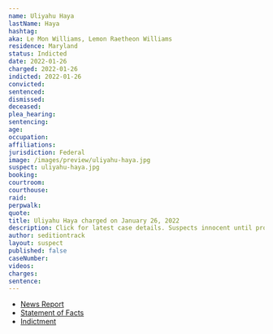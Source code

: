 ```yaml
---
name: Uliyahu Haya
lastName: Haya
hashtag:
aka: Le Mon Williams, Lemon Raetheon Williams
residence: Maryland
status: Indicted
date: 2022-01-26
charged: 2022-01-26
indicted: 2022-01-26
convicted:
sentenced:
dismissed:
deceased:
plea_hearing:
sentencing:
age:
occupation:
affiliations:
jurisdiction: Federal
image: /images/preview/uliyahu-haya.jpg
suspect: uliyahu-haya.jpg
booking:
courtroom:
courthouse:
raid:
perpwalk:
quote:
title: Uliyahu Haya charged on January 26, 2022
description: Click for latest case details. Suspects innocent until proven guilty.
author: seditiontrack
layout: suspect
published: false
caseNumber:
videos:
charges:
sentence:
---
```


- [News Report]()
- [Statement of Facts](https://extremism.gwu.edu/sites/g/files/zaxdzs2191/f/Uliyahu%20Hayah%20Criminal%20Complaint%20and%20Statement%20of%20Facts.pdf)
- [Indictment](https://extremism.gwu.edu/sites/g/files/zaxdzs2191/f/Uliyahu%20Haya%20Superseding%20Indictment.pdf)
